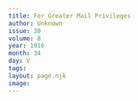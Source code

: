 ```yaml
---
title: For Greater Mail Privileges
author: Unknown
issue: 30
volume: 8
year: 1916
month: 34
day: V
tags:
layout: page.njk
image:
---
```

